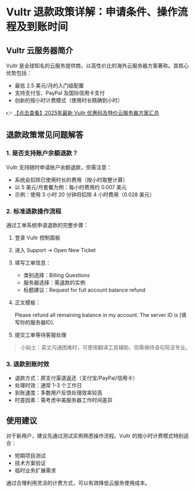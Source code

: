 # Vultr 退款政策详解：申请条件、操作流程及到账时间

## Vultr 云服务器简介
Vultr 是全球知名的云服务提供商，以高性价比的海外云服务器方案著称。其核心优势包括：
- 最低 2.5 美元/月的入门级配置
- 支持支付宝、PayPal 及国际信用卡支付
- 创新的按小时计费模式（使用时长精确到小时）

👉 [【点击查看】2025年最新 Vultr 优惠码及特价云服务器方案汇总](https://bit.ly/VuLtr)

## 退款政策常见问题解答

### 1. 是否支持账户余额退款？
Vultr 支持随时申请账户余额退款，但需注意：
- 系统会扣除已使用时长的费用（按小时取整计算）
- 以 5 美元/月套餐为例：每小时费用约 0.007 美元
- 示例：使用 3 小时 20 分钟将扣除 4 小时费用（0.028 美元）

### 2. 标准退款操作流程
通过工单系统申请退款的完整步骤：

1. 登录 Vultr 控制面板
2. 进入 Support → Open New Ticket
3. 填写工单信息：
   - 类别选择：Billing Questions
   - 服务器选择：需退款的实例
   - 标题建议：Request for full account balance refund
4. 正文模板：
   
   Please refund all remaining balance in my account.
   The server ID is [填写你的服务器ID].
   
5. 提交工单等待客服处理

> 小贴士：英文沟通困难时，可使用翻译工具辅助，但需保持语句简洁专业。

### 3. 退款到账时效
- 退款方式：原支付渠道返还（支付宝/PayPal/信用卡）
- 处理时效：通常 1-3 个工作日
- 到账速度：多数用户反馈处理效率较高
- 时差因素：需考虑中美服务器工作时间差异

## 使用建议
对于新用户，建议先通过测试实例熟悉操作流程。Vultr 的按小时计费模式特别适合：
- 短期项目测试
- 技术方案验证
- 临时业务扩展需求

通过合理利用灵活的计费方式，可以有效降低云服务使用成本。